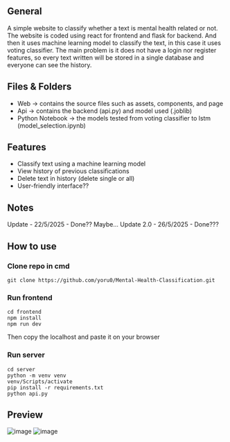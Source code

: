 ## General
A simple website to classify whether a text is mental health related or not.
The website is coded using react for frontend and flask for backend.
And then it uses machine learning model to classify the text, in this case it uses voting classifier.
The main problem is it does not have a login nor register features, so every text written will be stored in a single database and everyone can see the history.

## Files & Folders
- Web -> contains the source files such as assets, components, and page
- Api -> contains the backend (api.py) and model used (.joblib)
- Python Notebook -> the models tested from voting classifier to lstm (model_selection.ipynb) 

## Features
- Classify text using a machine learning model
- View history of previous classifications
- Delete text in history (delete single or all)
- User-friendly interface??

## Notes
Update - 22/5/2025 - Done?? Maybe...
Update 2.0 - 26/5/2025 - Done???

## How to use
### Clone repo in cmd
```
git clone https://github.com/yoru0/Mental-Health-Classification.git
```

### Run frontend
```
cd frontend
npm install
npm run dev
```
Then copy the localhost and paste it on your browser

### Run server
```
cd server
python -m venv venv
venv/Scripts/activate
pip install -r requirements.txt
python api.py
```

## Preview
![image](https://github.com/user-attachments/assets/1bdc6729-7d9c-42f7-b02b-8dd52fb7579a)
![image](https://github.com/user-attachments/assets/3846a7a2-b12f-46b4-8899-e08f5b3551bd)
